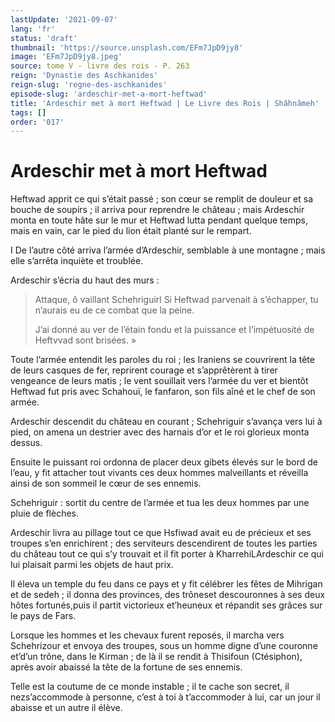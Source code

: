 ```yaml
---
lastUpdate: '2021-09-07'
lang: 'fr'
status: 'draft'
thumbnail: 'https://source.unsplash.com/EFm7JpD9jy8'
image: 'EFm7JpD9jy8.jpeg'
source: tome V - livre des rois - P. 263
reign: 'Dynastie des Aschkanides'
reign-slug: 'regne-des-aschkanides'
episode-slug: 'ardeschir-met-a-mort-heftwad'
title: 'Ardeschir met à mort Heftwad | Le Livre des Rois | Shâhnâmeh'
tags: []
order: '017'
---
```


<!-- LTeX: language=fr -->

# Ardeschir met à mort Heftwad

Heftwad apprit ce qui s’était passé ; son cœur se remplit de douleur et sa bouche de soupirs ; il arriva pour reprendre le château ; mais Ardeschir monta en toute hâte sur le mur et Heftwad lutta pendant quelque temps, mais en vain, car le pied du lion était planté sur le rempart.

I De l’autre côté arriva l’armée d’Ardeschir, semblable à une montagne ; mais elle s’arrêta inquiète et troublée.

Ardeschir s’écria du haut des murs :

> Attaque, ô vaillant Schehriguirl Si Heftwad parvenait à s’échapper, tu n’aurais eu de ce combat que la peine.
>
> J’ai donné au ver de l’étain fondu et la puissance et l’impétuosité de Heftvvad sont brisées. »

Toute l’armée entendit les paroles du roi ; les Iraniens se couvrirent la tête de leurs casques de fer, reprirent courage et s’apprêtèrent à tirer vengeance de leurs matis ; le vent souillait vers l’armée du ver et bientôt Heftwad fut pris avec Schahouï, le fanfaron, son fils aîné et le chef de son armée.

Ardeschir descendit du château en courant ; Schehriguir s’avança vers lui à pied, on amena un destrier avec des harnais d’or et le roi glorieux monta dessus.

Ensuite le puissant roi ordonna de placer deux gibets élevés sur le bord de l’eau, y fit attacher tout vivants ces deux hommes malveillants et réveilla ainsi de son sommeil le cœur de ses ennemis.

Schehriguir : sortit du centre de l’armée et tua les deux hommes par une pluie de flèches.

Ardeschir livra au pillage tout ce que Hsfiwad avait eu de précieux et ses troupes s’en enrichirent ; des serviteurs descendirent de toutes les parties du château tout ce qui s’y trouvait et il fit porter à KharrehiLArdeschir ce qui lui plaisait parmi les objets de haut prix.

Il éleva un temple du feu dans ce pays et y fit célébrer les fêtes de Mihrigan et de sedeh ; il donna des provinces, des trôneset descouronnes à ses deux hôtes fortunés,puis il partit victorieux et’heuneux et répandit ses grâces sur le pays de Fars.

Lorsque les hommes et les chevaux furent reposés, il marcha vers Schehrizour et envoya des troupes, sous un homme digne d’une couronne et’d’un trône, dans le Kirman ; de là il se rendit à Thisifoun (Ctésiphon), après avoir abaissé la tête de la fortune de ses ennemis.

Telle est la coutume de ce monde instable ; il te cache son secret, il nezs’accommode à personne, c’est à toi à t’accommoder à lui, car un jour il abaisse et un autre il élève.
